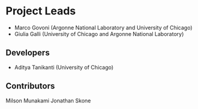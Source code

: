# Project Leads 

- Marco Govoni (Argonne National Laboratory and University of Chicago)
- Giulia Galli (University of Chicago and Argonne National Laboratory)

## Developers

- Aditya Tanikanti (University of Chicago)

## Contributors

Milson Munakami
Jonathan Skone
